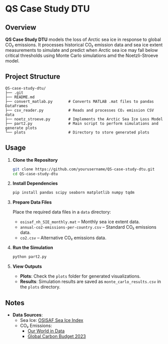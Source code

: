 # QS Case Study DTU

## Overview

**QS Case Study DTU** models the loss of Arctic sea ice in response to global CO₂ emissions. It processes historical CO₂ emission data and sea ice extent measurements to simulate and predict when Arctic sea ice may fall below critical thresholds using Monte Carlo simulations amd the Noetzli-Stroeve model.

## Project Structure

```
QS-case-study-dtu/
├── .git
├── README.md
├── convert_matlab.py       # Converts MATLAB .mat files to pandas DataFrames
├── csv_reader.py           # Reads and processes CO₂ emission CSV data
├── noetz_stroeve.py        # Implements the Arctic Sea Ice Loss Model
├── part2.py                # Main script to perform simulations and generate plots
└── plots                   # Directory to store generated plots
```

## Usage

1. **Clone the Repository**
   ```bash
   git clone https://github.com/yourusername/QS-case-study-dtu.git
   cd QS-case-study-dtu
   ```

2. **Install Dependencies**
   ```bash
   pip install pandas scipy seaborn matplotlib numpy tqdm
   ```

3. **Prepare Data Files**

   Place the required data files in a `data` directory:
   - `osisaf_nh_SIE_monthly.mat` – Monthly sea ice extent data.
   - `annual-co2-emissions-per-country.csv` – Standard CO₂ emissions data.
   - `co2.csv` – Alternative CO₂ emissions data.

4. **Run the Simulation**
   ```bash
   python part2.py
   ```

5. **View Outputs**

   - **Plots**: Check the `plots` folder for generated visualizations.
   - **Results**: Simulation results are saved as `monte_carlo_results.csv` in the `plots` directory.

## Notes

- **Data Sources**:
  - Sea Ice: [OSISAF Sea Ice Index](https://osisaf.met.no/)
  - CO₂ Emissions:
    - [Our World in Data](https://ourworldindata.org/co2-and-greenhouse-gas-emissions)
    - [Global Carbon Budget 2023](https://globalcarbonbudget.org/carbonbudget2023/)
